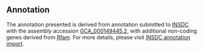 

Annotation
----------

The annotation presented is derived from annotation submitted to
[INSDC](http://www.insdc.org) with the assembly accession
[GCA\_000149445.2](http://www.ebi.ac.uk/ena/data/view/GCA_000149445.2),
with additional non-coding genes derived from
[Rfam](http://rfam.xfam.org/). For more details, please visit [INSDC
annotation
import](http://ensemblgenomes.org/info/data/insdc_annotation).
